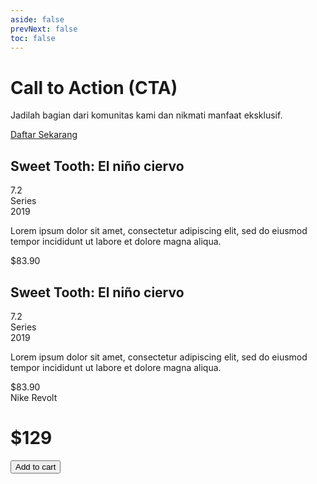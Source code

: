 ```yaml
---
aside: false
prevNext: false
toc: false
---
```


<div 
  class="relative w-full h-full bg-cover bg-center flex items-center justify-center p-8 my-8 dui-bg-fixed"
  style="background-image: url('/1banner_0128cc4f-1cf0-4f6d-b488-b040099a2d90_1024x1024.webp');">
  <div class="p-8 bg-gray-300/40 backdrop-blur-md text-gray-900/90 rounded-xl shadow-lg text-center w-full max-w-full mx-2">
    <h1 class="text-4xl font-bold mb-4">Call to Action (CTA)</h1>
    <p class="text-lg mb-8">Jadilah bagian dari komunitas kami dan nikmati manfaat eksklusif.</p>
    <a href="https://github.com/idugeni" target="_blank" rel="noopener noreferrer"
       class="btn btn-neutral btn-wide">Daftar Sekarang</a>
  </div>
</div>



<!-- component -->
  
  <div class="py-3 sm:max-w-xl sm:mx-auto">
    <div class="bg-white shadow-lg border-gray-100 max-h-80	 border sm:rounded-3xl p-8 flex space-x-8">
      <div class="h-48 overflow-visible w-1/2">
          <img class="rounded-3xl shadow-lg" src="/e75624a5-265e-4cbf-aa1a-4a244ea5e6bf.webp" alt="">
      </div>
      <div class="flex flex-col w-1/2 space-y-4">
        <div class="flex justify-between items-start">
          <h2 class="text-3xl font-bold">Sweet Tooth: El niño ciervo</h2>
          <div class="bg-yellow-400 font-bold rounded-xl p-2">7.2</div>
        </div>
        <div>
          <div class="text-sm text-gray-400">Series</div>
          <div class="text-lg text-gray-800">2019</div>
        </div>
          <p class=" text-gray-400 max-h-40 overflow-y-hidden">Lorem ipsum dolor sit amet, consectetur adipiscing elit, sed do eiusmod tempor incididunt ut labore et dolore magna aliqua.</p>
        <div class="flex text-2xl font-bold text-a">$83.90</div>
    </div>
  </div>
  
</div>

<div class="py-3 sm:max-w-xl sm:mx-auto">
  <div class="bg-white dark:bg-gray-900 shadow-lg border border-gray-100 dark:border-gray-700 max-h-80 sm:rounded-3xl p-8 flex space-x-8">
    <div class="h-48 overflow-visible">
      <img class="rounded-3xl shadow-lg" src="/e75624a5-265e-4cbf-aa1a-4a244ea5e6bf.webp" alt="">
    </div>
    <div class="flex flex-col w-1/2 space-y-4">
      <div class="flex justify-between items-start">
        <h2 class="text-3xl font-bold text-gray-900 dark:text-white">Sweet Tooth: El niño ciervo</h2>
        <div class="bg-yellow-400 dark:bg-yellow-500 font-bold rounded-xl p-2">7.2</div>
      </div>
      <div>
        <div class="text-sm text-gray-400 dark:text-gray-300">Series</div>
        <div class="text-lg text-gray-800 dark:text-gray-100">2019</div>
      </div>
      <p class="text-gray-400 dark:text-gray-300 max-h-40 overflow-y-hidden">
        Lorem ipsum dolor sit amet, consectetur adipiscing elit, sed do eiusmod tempor incididunt ut labore et dolore magna aliqua.
      </p>
      <div class="flex text-2xl font-bold text-gray-900 dark:text-white">$83.90</div>
    </div>
  </div>
</div>


<!-- component -->
<div class="flex flex-col justify-center items-center max-w-sm mx-auto my-8">
  <div style="background-image: url(https://images.unsplash.com/photo-1539185441755-769473a23570?ixlib=rb-1.2.1&ixid=eyJhcHBfaWQiOjEyMDd9&auto=format&fit=crop&w=1951&q=80"
       class="bg-gray-300 h-64 w-full rounded-lg shadow-md bg-cover bg-center"></div>
  <div class="w-56 md:w-64 bg-white -mt-10 shadow-lg rounded-lg overflow-hidden">
    <div class="py-2 text-center font-bold uppercase tracking-wide text-gray-800">Nike Revolt</div>
    <div class="flex items-center justify-between py-2 px-3 bg-gray-400">
      <h1 class="text-gray-800 font-bold ">$129</h1>
      <button class=" bg-gray-800 text-xs text-white px-2 py-1 font-semibold rounded uppercase hover:bg-gray-700">Add to cart</button>
    </div>
  </div>
</div>